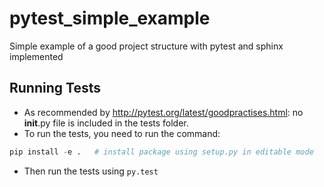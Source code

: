 pytest_simple_example
=====================

Simple example of a good project structure with pytest and sphinx implemented

Running Tests
-------------

* As recommended by http://pytest.org/latest/goodpractises.html: no __init__.py
file is included in the tests folder.
* To run the tests, you need to run the command:
```python
pip install -e .   # install package using setup.py in editable mode
```
* Then run the tests using ```py.test``` 

